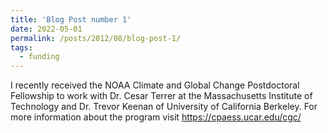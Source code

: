 ```yaml
---
title: 'Blog Post number 1'
date: 2022-05-01
permalink: /posts/2012/08/blog-post-1/
tags:
  - funding
---
```


I recently received the NOAA Climate and Global Change Postdoctoral Fellowship to work with Dr. Cesar Terrer at the Massachusetts Institute of Technology and Dr. Trevor Keenan of University of California Berkeley. For more information about the program visit https://cpaess.ucar.edu/cgc/
